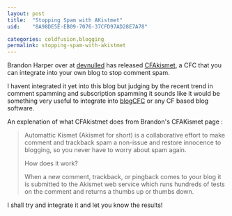 ```yaml
---
layout: post
title:  "Stopping Spam with AKistmet"
uid:	"8A98DE5E-EB09-7076-37CFD97AD28E7A78"

categories: coldfusion,blogging
permalink: stopping-spam-with-akistmet
---
```

Brandon Harper over at <a href="http://devnulled.com/">devnulled</a> has released <a href="http://devnulled.com/cfakismet">CFAkismet</a>, a CFC that you can integrate into your own blog to stop comment spam. 

I havent integrated it yet into this blog but judging by the recent trend in comment spamming and subscription spamming it sounds like it would be something very useful to integrate into <a href="http://www.blogcfc.com/">blogCFC</a> or any CF based blog software.

An explenation of what CFAkistmet does from Brandon's CFAKismet page :

<blockquote>
Automattic Kismet (Akismet for short) is a collaborative effort to make comment and trackback spam a non-issue and restore innocence to blogging, so you never have to worry about spam again.

How does it work?

When a new comment, trackback, or pingback comes to your blog it is submitted to the Akismet web service which runs hundreds of tests on the comment and returns a thumbs up or thumbs down.

</blockquote>


I shall try and integrate it and let you know the results!